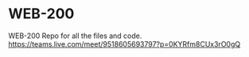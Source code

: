 # WEB-200
WEB-200 Repo for all the files and code.
https://teams.live.com/meet/9518605693797?p=0KYRfm8CUx3rO0gQ
